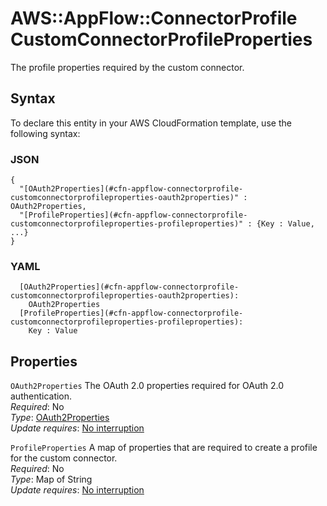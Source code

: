 # AWS::AppFlow::ConnectorProfile CustomConnectorProfileProperties<a name="aws-properties-appflow-connectorprofile-customconnectorprofileproperties"></a>

The profile properties required by the custom connector\.

## Syntax<a name="aws-properties-appflow-connectorprofile-customconnectorprofileproperties-syntax"></a>

To declare this entity in your AWS CloudFormation template, use the following syntax:

### JSON<a name="aws-properties-appflow-connectorprofile-customconnectorprofileproperties-syntax.json"></a>

```
{
  "[OAuth2Properties](#cfn-appflow-connectorprofile-customconnectorprofileproperties-oauth2properties)" : OAuth2Properties,
  "[ProfileProperties](#cfn-appflow-connectorprofile-customconnectorprofileproperties-profileproperties)" : {Key : Value, ...}
}
```

### YAML<a name="aws-properties-appflow-connectorprofile-customconnectorprofileproperties-syntax.yaml"></a>

```
  [OAuth2Properties](#cfn-appflow-connectorprofile-customconnectorprofileproperties-oauth2properties):
    OAuth2Properties
  [ProfileProperties](#cfn-appflow-connectorprofile-customconnectorprofileproperties-profileproperties):
    Key : Value
```

## Properties<a name="aws-properties-appflow-connectorprofile-customconnectorprofileproperties-properties"></a>

`OAuth2Properties` <a name="cfn-appflow-connectorprofile-customconnectorprofileproperties-oauth2properties"></a>
The OAuth 2\.0 properties required for OAuth 2\.0 authentication\.  
_Required_: No  
_Type_: [OAuth2Properties](aws-properties-appflow-connectorprofile-oauth2properties.md)  
_Update requires_: [No interruption](https://docs.aws.amazon.com/AWSCloudFormation/latest/UserGuide/using-cfn-updating-stacks-update-behaviors.html#update-no-interrupt)

`ProfileProperties` <a name="cfn-appflow-connectorprofile-customconnectorprofileproperties-profileproperties"></a>
A map of properties that are required to create a profile for the custom connector\.  
_Required_: No  
_Type_: Map of String  
_Update requires_: [No interruption](https://docs.aws.amazon.com/AWSCloudFormation/latest/UserGuide/using-cfn-updating-stacks-update-behaviors.html#update-no-interrupt)
